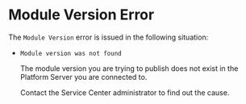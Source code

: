 # Module Version Error

The `Module Version` error is issued in the following situation:

* `Module version was not found`

  The module version you are trying to publish does not exist in the Platform Server you are connected to.

  Contact the Service Center administrator to find out the cause.

